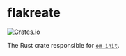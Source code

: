 # flakreate

[![Crates.io](https://img.shields.io/crates/v/flakreate.svg)](https://crates.io/crates/flakreate)

The Rust crate responsible for [`om init`](https://omnix.page/om/init.html).
